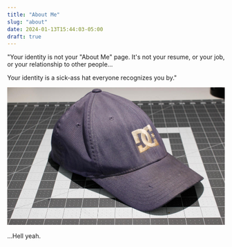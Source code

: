```yaml
---
title: "About Me"
slug: "about"
date: 2024-01-13T15:44:03-05:00
draft: true
---
```


"Your identity is not your "About Me" page. It's not your resume, or your job, or your relationship to other people...

Your identity is a sick-ass hat everyone recognizes you by."

![hat](media/hat.jpg)

...Hell yeah.